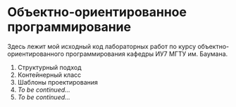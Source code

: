 # Объектно-ориентированное программирование

Здесь лежит мой исходный код лабораторных работ по курсу объектно-ориентированного программирования кафедры ИУ7 МГТУ им. Баумана.

1. Структурный подход
2. Контейнерный класс
3. Шаблоны проектирования
4. _To be continued..._
5. _To be continued..._
